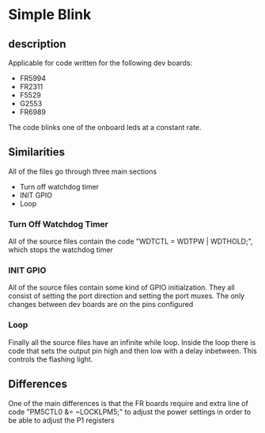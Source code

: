 # Simple Blink
## description
Applicable for code written for the following dev boards:
* FR5994
* FR2311
* F5529
* G2553
* FR6989

The code blinks one of the onboard leds at a constant rate. 
## Similarities 
All of the files go through three main sections
* Turn off watchdog timer
* INIT GPIO
* Loop

### Turn Off Watchdog Timer
All of the source files contain the code "WDTCTL = WDTPW | WDTHOLD;", which stops the watchdog timer

### INIT GPIO
All of the source files contain some kind of GPIO initialzation. They all consist of setting the port direction and setting the port muxes. The only changes between dev boards are on the pins configured

### Loop
Finally all the source files have an infinite while loop. Inside the loop there is code that sets the output pin high and then low with a delay inbetween. This controls the flashing light.

## Differences
One of the main differences is that the FR boards require and extra line of code "PM5CTL0 &= ~LOCKLPM5;" to adjust the power settings in order to be able to adjust the P1 registers